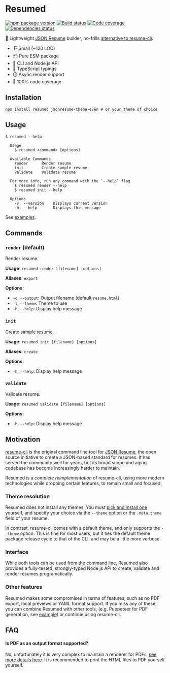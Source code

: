 # Resumed

[![npm package version](https://img.shields.io/npm/v/resumed)](https://www.npmjs.com/package/resumed)
[![Build status](https://img.shields.io/github/actions/workflow/status/rbardini/resumed/main.yml)](https://github.com/rbardini/resumed/actions)
[![Code coverage](https://img.shields.io/codecov/c/github/rbardini/resumed.svg)](https://codecov.io/gh/rbardini/resumed)
[![Dependencies status](https://img.shields.io/librariesio/release/npm/resumed)](https://libraries.io/npm/resumed)

👔 Lightweight [JSON Resume](https://jsonresume.org/) builder, no-frills [alternative to resume-cli](#motivation).

- 🗜️ Small (~120 LOC)
- 📦 Pure ESM package
- 🧩 CLI and Node.js API
- 🤖 TypeScript typings
- ⏱️ Async render support
- 🧪 100% code coverage

## Installation

```shell
npm install resumed jsonresume-theme-even # or your theme of choice
```

## Usage

```console
$ resumed --help

  Usage
    $ resumed <command> [options]

  Available Commands
    render      Render resume
    init        Create sample resume
    validate    Validate resume

  For more info, run any command with the `--help` flag
    $ resumed render --help
    $ resumed init --help

  Options
    -v, --version    Displays current version
    -h, --help       Displays this message
```

See [examples](examples).

## Commands

### `render` (default)

Render resume.

**Usage:** `resumed render [filename] [options]`

**Aliases:** `export`

**Options:**

- `-o`, `--output`: Output filename (default `resume.html`)
- `-t`, `--theme`: Theme to use
- `-h`, `--help`: Display help message

### `init`

Create sample resume.

**Usage:** `resumed init [filename] [options]`

**Aliases:** `create`

**Options:**

- `-h`, `--help`: Display help message

### `validate`

Validate resume.

**Usage:** `resumed validate [filename] [options]`

**Options:**

- `-h`, `--help`: Display help message

## Motivation

[resume-cli](https://github.com/jsonresume/resume-cli) is the original command line tool for [JSON Resume](https://jsonresume.org/), the open source initiative to create a JSON-based standard for resumes. It has served the community well for years, but its broad scope and aging codebase has become increasingly harder to maintain.

Resumed is a _complete reimplementation_ of resume-cli, using more modern technologies while dropping certain features, to remain small and focused.

### Theme resolution

Resumed does not install any themes. You must [pick and install one](https://www.npmjs.com/search?q=jsonresume-theme) yourself, and specify your choice via the `--theme` option or the `.meta.theme` field of your resume.

In contrast, resume-cli comes with a default theme, and only supports the `--theme` option. This is fine for most users, but it ties the default theme package release cycle to that of the CLI, and may be a little more verbose.

### Interface

While both tools can be used from the command line, Resumed also provides a fully-tested, strongly-typed Node.js API to create, validate and render resumes programatically.

### Other features

Resumed makes some compromises in terms of features, such as no PDF export, local previews or YAML format support. If you miss any of these, you can combine Resumed with other tools, (e.g. Puppeteer for PDF generation, see [example](examples/with-pdf-export/)) or continue using resume-cli.

## FAQ

#### Is PDF as an output format supported? 

No, unfortunately it is very complex to maintain a renderer for PDFs, [see more details here](https://github.com/rbardini/resumed/issues/3). It is recommended to print the HTML files to PDF yourself yourself.

